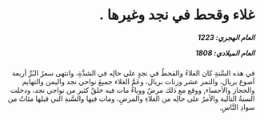 <h1 dir="rtl">غلاء وقحط في نجد وغيرها .</h1>

<h5 dir="rtl">العام الهجري:  1223

العام الميلادي: 1808

</h5>

<p dir="rtl">في هذه السَّنةِ كان الغلاءُ والقحطُ في نجدٍ على حالِه في الشدَّةِ، وانتهى سعرُ البُرِّ أربعة أصوع بريال، والتمر عشر وزنات بريال، وعَمَّ الغلاء جميعَ نواحي نجد واليمن والتهايم والحجاز والأحساء, ووقع مع ذلك مرضٌ ووباءٌ مات فيه خلقٌ كثير من نواحي نجد، ودخلت السنةُ التالية والأمرُ على حالِه من الغلاءِ والمرضِ، ومات فيها والسَّنةِ التي قبلها مئاتٌ من سوادِ النَّاسِ.</p></br>
